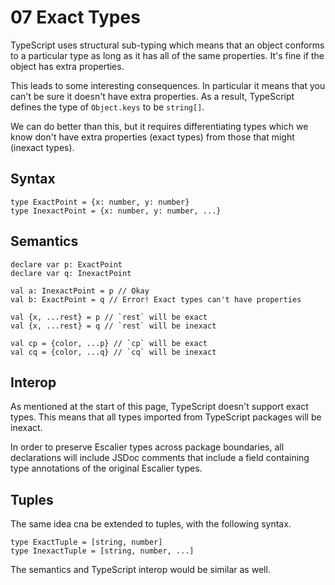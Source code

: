 # 07 Exact Types

TypeScript uses structural sub-typing which means that an object conforms to a
particular type as long as it has all of the same properties.  It's fine if the
object has extra properties.

This leads to some interesting consequences.  In particular it means that you
can't be sure it doesn't have extra properties.  As a result, TypeScript defines
the type of `Object.keys` to be `string[]`.

We can do better than this, but it requires differentiating types which we know
don't have extra properties (exact types) from those that might (inexact types).

## Syntax

```
type ExactPoint = {x: number, y: number}
type InexactPoint = {x: number, y: number, ...}
```

## Semantics

```
declare var p: ExactPoint
declare var q: InexactPoint

val a: InexactPoint = p // Okay
val b: ExactPoint = q // Error! Exact types can't have properties

val {x, ...rest} = p // `rest` will be exact
val {x, ...rest} = q // `rest` will be inexact

val cp = {color, ...p} // `cp` will be exact
val cq = {color, ...q} // `cq` will be inexact
```

## Interop

As mentioned at the start of this page, TypeScript doesn't support exact types.
This means that all types imported from TypeScript packages will be inexact.

In order to preserve Escalier types across package boundaries, all declarations
will include JSDoc comments that include a field containing type annotations of
the original Escalier types.

## Tuples

The same idea cna be extended to tuples, with the following syntax.

```
type ExactTuple = [string, number]
type InexactTuple = [string, number, ...]
```

The semantics and TypeScript interop would be similar as well.
